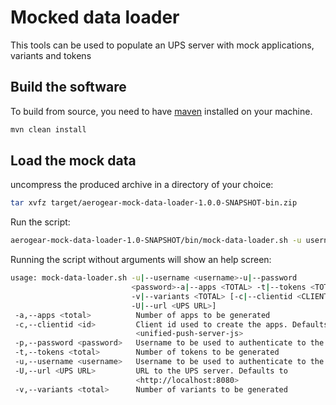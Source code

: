 # Mocked data loader

This tools can be used to populate an UPS server with mock applications, variants and tokens

## Build the software

To build from source, you need to have [maven](https://maven.apache.org/) installed on your machine.

```bash
mvn clean install
```

## Load the mock data

uncompress the produced archive in a directory of your choice:

```bash
tar xvfz target/aerogear-mock-data-loader-1.0.0-SNAPSHOT-bin.zip
```

Run the script:

```bash
aerogear-mock-data-loader-1.0-SNAPSHOT/bin/mock-data-loader.sh -u username -p password --apps 200 --variants 3 --tokens 15000
```

Running the script without arguments will show an help screen:

```bash
usage: mock-data-loader.sh -u|--username <username>-u|--password
                           <password>-a|--apps <TOTAL> -t|--tokens <TOTAL>
                           -v|--variants <TOTAL> [-c|--clientid <CLIENTID>
                           -U|--url <UPS URL>]
 -a,--apps <total>          Number of apps to be generated
 -c,--clientid <id>         Client id used to create the apps. Defaults to
                            <unified-push-server-js>
 -p,--password <password>   Username to be used to authenticate to the UPS
 -t,--tokens <total>        Number of tokens to be generated
 -u,--username <username>   Username to be used to authenticate to the UPS
 -U,--url <UPS URL>         URL to the UPS server. Defaults to
                            <http://localhost:8080>
 -v,--variants <total>      Number of variants to be generated

```
